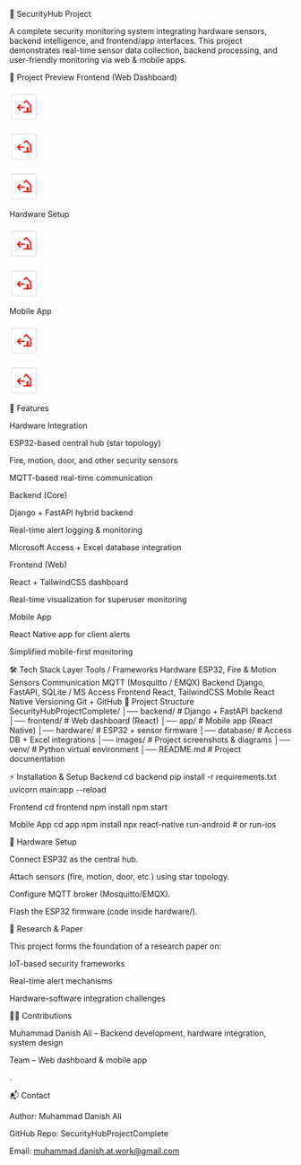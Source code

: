 🔐 SecurityHub Project

A complete security monitoring system integrating hardware sensors, backend intelligence, and frontend/app interfaces.
This project demonstrates real-time sensor data collection, backend processing, and user-friendly monitoring via web & mobile apps.

📸 Project Preview
Frontend (Web Dashboard)

![Frontend Dashboard](frontend/src/Logo7.png)

![Frontend Dashboard](frontend/src/Logo7.png)

![Frontend Dashboard](frontend/src/Logo7.png)


Hardware Setup

![Hardware setup](frontend/src/Logo7.png)

![Hardware setup](frontend/src/Logo7.png)


Mobile App

![Mobile App](frontend/src/Logo7.png)

![Mobile App](frontend/src/Logo7.png)


🚀 Features

Hardware Integration

ESP32-based central hub (star topology)

Fire, motion, door, and other security sensors

MQTT-based real-time communication

Backend (Core)

Django + FastAPI hybrid backend

Real-time alert logging & monitoring

Microsoft Access + Excel database integration

Frontend (Web)

React + TailwindCSS dashboard

Real-time visualization for superuser monitoring

Mobile App

React Native app for client alerts

Simplified mobile-first monitoring

🛠️ Tech Stack
Layer	Tools / Frameworks
Hardware	ESP32, Fire & Motion Sensors
Communication	MQTT (Mosquitto / EMQX)
Backend	Django, FastAPI, SQLite / MS Access
Frontend	React, TailwindCSS
Mobile	React Native
Versioning	Git + GitHub
📂 Project Structure
SecurityHubProjectComplete/
│── backend/         # Django + FastAPI backend
│── frontend/        # Web dashboard (React)
│── app/             # Mobile app (React Native)
│── hardware/        # ESP32 + sensor firmware
│── database/        # Access DB + Excel integrations
│── images/          # Project screenshots & diagrams
│── venv/            # Python virtual environment
│── README.md        # Project documentation

⚡ Installation & Setup
Backend
cd backend
pip install -r requirements.txt
uvicorn main:app --reload

Frontend
cd frontend
npm install
npm start

Mobile App
cd app
npm install
npx react-native run-android   # or run-ios

📡 Hardware Setup

Connect ESP32 as the central hub.

Attach sensors (fire, motion, door, etc.) using star topology.

Configure MQTT broker (Mosquitto/EMQX).

Flash the ESP32 firmware (code inside hardware/).

📖 Research & Paper

This project forms the foundation of a research paper on:

IoT-based security frameworks

Real-time alert mechanisms

Hardware-software integration challenges

👨‍💻 Contributions

Muhammad Danish Ali – Backend development, hardware integration, system design

Team – Web dashboard & mobile app

.

📬 Contact

Author: Muhammad Danish Ali

GitHub Repo: SecurityHubProjectComplete

Email: muhammad.danish.at.work@gmail.com
